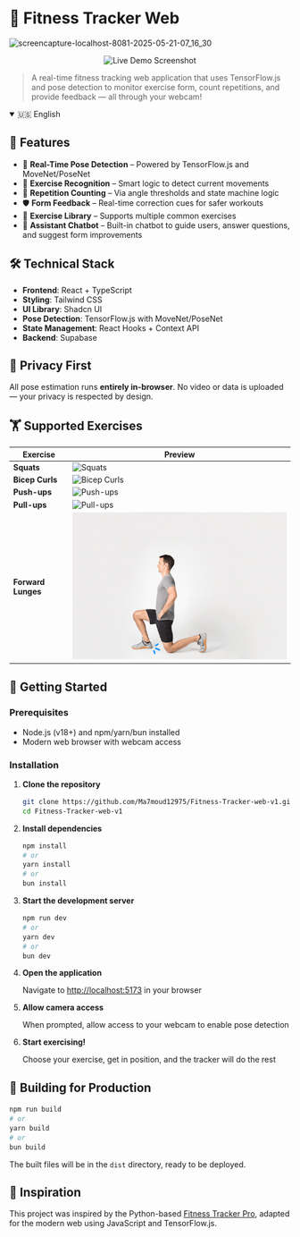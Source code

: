 # 💪 Fitness Tracker Web

![screencapture-localhost-8081-2025-05-21-07_16_30](https://github.com/user-attachments/assets/200a95f5-03dd-4aed-a646-5508e870fca4)

<p align="center">
  <img src="https://github.com/user-attachments/assets/09b6c732-0cd9-40d5-a38d-1de569dd051b" alt="Live Demo Screenshot" width="600">
</p>

> A real-time fitness tracking web application that uses TensorFlow.js and pose detection to monitor exercise form, count repetitions, and provide feedback — all through your webcam!

<details open>
<summary>🇺🇸 English</summary>

## 🚀 Features

- 🎯 **Real-Time Pose Detection** – Powered by TensorFlow.js and MoveNet/PoseNet
- 🧠 **Exercise Recognition** – Smart logic to detect current movements
- 🔁 **Repetition Counting** – Via angle thresholds and state machine logic
- 🛡️ **Form Feedback** – Real-time correction cues for safer workouts
- 🧾 **Exercise Library** – Supports multiple common exercises
- 💬 **Assistant Chatbot** – Built-in chatbot to guide users, answer questions, and suggest form improvements

## 🛠️ Technical Stack

- **Frontend**: React + TypeScript  
- **Styling**: Tailwind CSS  
- **UI Library**: Shadcn UI  
- **Pose Detection**: TensorFlow.js with MoveNet/PoseNet  
- **State Management**: React Hooks + Context API  
- **Backend**: Supabase

## 🔐 Privacy First

All pose estimation runs **entirely in-browser**. No video or data is uploaded — your privacy is respected by design.

## 🏋️ Supported Exercises

| Exercise | Preview |
|----------|---------|
| **Squats** | ![Squats](https://i.pinimg.com/originals/f9/db/a3/f9dba36451cab8b0b5be6d5ec9fd438a.gif) |
| **Bicep Curls** | ![Bicep Curls](https://i.pinimg.com/originals/68/4d/50/684d50925eabbdf60f66d4bf7013c9ef.gif) |
| **Push-ups** | ![Push-ups](https://i.pinimg.com/originals/fd/bb/09/fdbb092b58863e5c86fdb8bb1411fcea.gif) |
| **Pull-ups** | ![Pull-ups](https://tunturi.org/Blogs/2022/09-pull-up.gif) |
| **Forward Lunges** | ![Forward Lunge](Forward%20Lunge.gif) |

## 🧪 Getting Started

### Prerequisites

- Node.js (v18+) and npm/yarn/bun installed
- Modern web browser with webcam access

### Installation

1. **Clone the repository**
   ```bash
   git clone https://github.com/Ma7moud12975/Fitness-Tracker-web-v1.git
   cd Fitness-Tracker-web-v1
   ```

2. **Install dependencies**
   ```bash
   npm install
   # or
   yarn install
   # or
   bun install
   ```

3. **Start the development server**
   ```bash
   npm run dev
   # or
   yarn dev
   # or
   bun dev
   ```

4. **Open the application**
   
   Navigate to [http://localhost:5173](http://localhost:5173) in your browser

5. **Allow camera access**
   
   When prompted, allow access to your webcam to enable pose detection

6. **Start exercising!**
   
   Choose your exercise, get in position, and the tracker will do the rest

## 🔧 Building for Production

```bash
npm run build
# or
yarn build
# or
bun build
```

The built files will be in the `dist` directory, ready to be deployed.

## 🌟 Inspiration

This project was inspired by the Python-based [Fitness Tracker Pro](https://github.com/a1harfoush/Fitness_Tracker_Pro), adapted for the modern web using JavaScript and TensorFlow.js.

</details>
